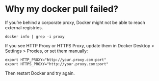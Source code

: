 # Why my docker pull failed?
If you’re behind a corporate proxy, Docker might not be able to reach external registries.

```shell
docker info | grep -i proxy
```

If you see HTTP Proxy or HTTPS Proxy, update them in Docker Desktop > Settings > Proxies, or set them manually:

```shell
export HTTP_PROXY="http://your.proxy.com:port"
export HTTPS_PROXY="http://your.proxy.com:port"
```
Then restart Docker and try again.